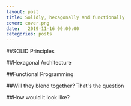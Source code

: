 ```yaml
---
layout: post
title: Solidly, hexagonally and functionally  
cover: cover.png
date:   2019-11-16 00:00:00
categories: posts
---
```


##SOLID Principles


##Hexagonal Architecture

##Functional Programming

##Will they blend together? That's the question

##How would it look like?
